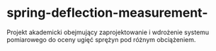 # spring-deflection-measurement-
Projekt akademicki obejmujący zaprojektowanie i wdrożenie systemu pomiarowego do oceny ugięć sprężyn pod różnym obciążeniem.  
